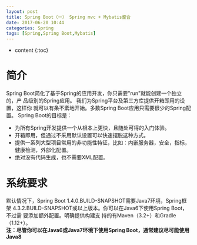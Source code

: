 ```yaml
---
layout: post
title: Spring Boot（一） Spring mvc + Mybatis整合
date: 2017-06-20 10:44
categories: Spring
tags: [Spring,Spring Boot,Mybatis]
---
```


* content
{:toc}

# 简介
Spring Boot简化了基于Spring的应用开发，你只需要"run"就能创建一个独立的，产 品级别的Spring应用。	我们为Spring平台及第三方库提供开箱即用的设置，这样你 就可以有条不紊地开始。多数Spring	Boot应用只需要很少的Spring配置。
Spring Boot的目标是：
- 为所有Spring开发提供一个从根本上更快，且随处可得的入门体验。 
- 开箱即用，但通过不采用默认设置可以快速摆脱这种方式。 
- 提供一系列大型项目常用的非功能性特征，比如：内嵌服务器，安全，指标， 健康检测，外部化配置。 
- 绝对没有代码生成，也不需要XML配置。

# 系统要求
默认情况下，Spring Boot 1.4.0.BUILD-SNAPSHOT需要Java7环境，Spring框架 4.3.2.BUILD-SNAPSHOT或以上版本。你可以在Java6下使用Spring Boot，不过需 要添加额外配置。明确提供构建支 持的有Maven（3.2+）和Gradle（1.12+）。  
**注：尽管你可以在Java6或Java7环境下使用Spring Boot，通常建议尽可能使用 Java8**